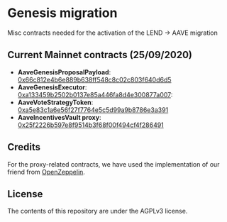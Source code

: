 # Genesis migration

Misc contracts needed for the activation of the LEND -> AAVE migration


## Current Mainnet contracts (25/09/2020)

- **AaveGenesisProposalPayload**: [0x66c812e4b6e889b638ff548c8c02c803f640d6d5](https://etherscan.io/address/0x66c812e4b6e889b638ff548c8c02c803f640d6d5)
- **AaveGenesisExecutor**: [0xa133459b2502b0137e85a446fa8d4e300877a007](https://etherscan.io/address/0xa133459b2502b0137e85a446fa8d4e300877a007): 
- **AaveVoteStrategyToken**: [0xa5e83c1a6e56f27f7764e5c5d99a9b8786e3a391](https://etherscan.io/address/0xa5e83c1a6e56f27f7764e5c5d99a9b8786e3a391)
- **AaveIncentivesVault proxy**: [0x25f2226b597e8f9514b3f68f00f494cf4f286491](https://etherscan.io/address/0x25f2226b597e8f9514b3f68f00f494cf4f286491)

## Credits

For the proxy-related contracts, we have used the implementation of our friend from [OpenZeppelin](https://github.com/OpenZeppelin/openzeppelin-sdk/).

## License

The contents of this repository are under the AGPLv3 license.
